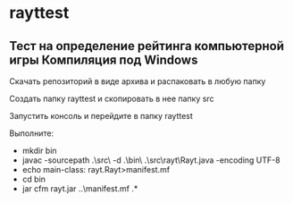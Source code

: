 # rayttest
Тест на определение рейтинга компьютерной игры
Компиляция под Windows
----------------------
Скачать репозиторий в виде архива и распаковать в любую папку

Создать папку rayttest и скопировать в нее папку src

Запустить консоль и перейдите в папку rayttest

Выполните:

- mkdir bin
- javac -sourcepath .\src\ -d .\bin\ .\src\rayt\Rayt.java -encoding UTF-8
- echo main-class: rayt.Rayt>manifest.mf
- cd bin
- jar cfm rayt.jar ..\manifest.mf .\*
